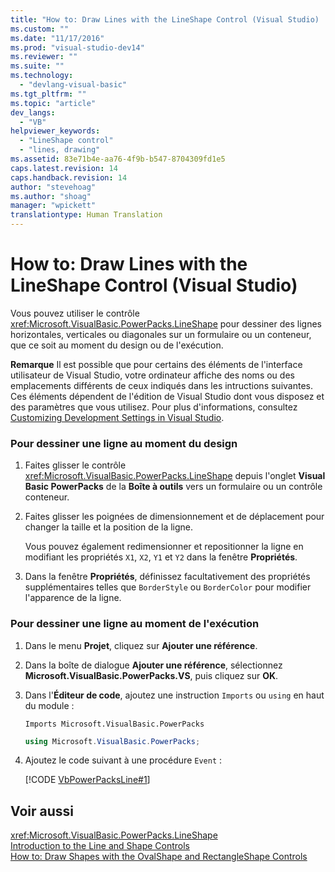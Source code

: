 ```yaml
---
title: "How to: Draw Lines with the LineShape Control (Visual Studio) | Microsoft Docs"
ms.custom: ""
ms.date: "11/17/2016"
ms.prod: "visual-studio-dev14"
ms.reviewer: ""
ms.suite: ""
ms.technology: 
  - "devlang-visual-basic"
ms.tgt_pltfrm: ""
ms.topic: "article"
dev_langs: 
  - "VB"
helpviewer_keywords: 
  - "LineShape control"
  - "lines, drawing"
ms.assetid: 83e71b4e-aa76-4f9b-b547-8704309fd1e5
caps.latest.revision: 14
caps.handback.revision: 14
author: "stevehoag"
ms.author: "shoag"
manager: "wpickett"
translationtype: Human Translation
---
```

# How to: Draw Lines with the LineShape Control (Visual Studio)
Vous pouvez utiliser le contrôle <xref:Microsoft.VisualBasic.PowerPacks.LineShape> pour dessiner des lignes horizontales, verticales ou diagonales sur un formulaire ou un conteneur, que ce soit au moment du design ou de l'exécution.  
  
 **Remarque** Il est possible que pour certains des éléments de l'interface utilisateur de Visual Studio, votre ordinateur affiche des noms ou des emplacements différents de ceux indiqués dans les intructions suivantes.  Ces éléments dépendent de l'édition de Visual Studio dont vous disposez et des paramètres que vous utilisez.  Pour plus d'informations, consultez [Customizing Development Settings in Visual Studio](http://msdn.microsoft.com/fr-fr/22c4debb-4e31-47a8-8f19-16f328d7dcd3).  
  
### Pour dessiner une ligne au moment du design  
  
1.  Faites glisser le contrôle <xref:Microsoft.VisualBasic.PowerPacks.LineShape> depuis l'onglet **Visual Basic PowerPacks** de la **Boîte à outils** vers un formulaire ou un contrôle conteneur.  
  
2.  Faites glisser les poignées de dimensionnement et de déplacement pour changer la taille et la position de la ligne.  
  
     Vous pouvez également redimensionner et repositionner la ligne en modifiant les propriétés `X1`, `X2`, `Y1` et `Y2` dans la fenêtre **Propriétés**.  
  
3.  Dans la fenêtre **Propriétés**, définissez facultativement des propriétés supplémentaires telles que `BorderStyle` ou `BorderColor` pour modifier l'apparence de la ligne.  
  
### Pour dessiner une ligne au moment de l'exécution  
  
1.  Dans le menu **Projet**, cliquez sur **Ajouter une référence**.  
  
2.  Dans la boîte de dialogue **Ajouter une référence**, sélectionnez **Microsoft.VisualBasic.PowerPacks.VS**, puis cliquez sur **OK**.  
  
3.  Dans l'**Éditeur de code**, ajoutez une instruction `Imports` ou `using` en haut du module :  
  
    ```vb#  
    Imports Microsoft.VisualBasic.PowerPacks  
    ```  
  
    ```c#  
    using Microsoft.VisualBasic.PowerPacks;  
    ```  
  
4.  Ajoutez le code suivant à une procédure `Event` :  
  
     [!CODE [VbPowerPacksLine#1](../CodeSnippet/VS_Snippets_VBCSharp/VbPowerPacksLine#1)]  
  
## Voir aussi  
 <xref:Microsoft.VisualBasic.PowerPacks.LineShape>   
 [Introduction to the Line and Shape Controls](../../../visual-basic/developing-apps/windows-forms/introduction-to-the-line-and-shape-controls-visual-studio.md)   
 [How to: Draw Shapes with the OvalShape and RectangleShape Controls](../../../visual-basic/developing-apps/windows-forms/how-to-draw-shapes-with-the-ovalshape-and-rectangleshape-controls.md)